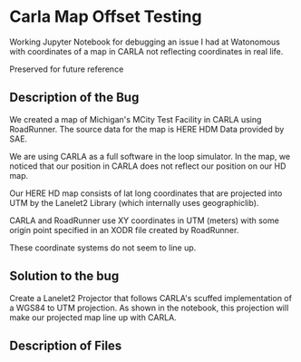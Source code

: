 # Carla Map Offset Testing

Working Jupyter Notebook for debugging an issue I had at Watonomous with coordinates of a map in CARLA not reflecting coordinates in real life. 

Preserved for future reference

## Description of the Bug

We created a map of Michigan's MCity Test Facility in CARLA using RoadRunner. The source data for the map is HERE HDM Data provided by SAE.

We are using CARLA as a full software in the loop simulator. In the map, we noticed that our position in CARLA does not reflect our position on our HD map.

Our HERE HD map consists of lat long coordinates that are projected into UTM by the Lanelet2 Library (which internally uses geographiclib).  

CARLA and RoadRunner use XY coordinates in UTM (meters) with some origin point specified in an XODR file created by RoadRunner.

These coordinate systems do not seem to line up.

## Solution to the bug

Create a Lanelet2 Projector that follows CARLA's scuffed implementation of a WGS84 to UTM projection. As shown in the notebook, this projection will make our projected map line up with CARLA.

## Description of Files

